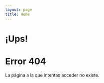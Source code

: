 ```yaml
---
layout: page
title: Home
---
```


# ¡Ups!

# Error 404

La página a la que intentas acceder no existe.
